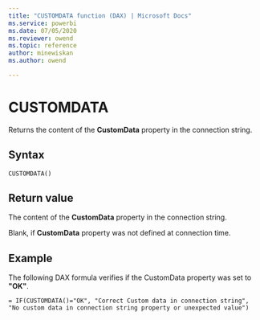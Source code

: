 ```yaml
---
title: "CUSTOMDATA function (DAX) | Microsoft Docs"
ms.service: powerbi 
ms.date: 07/05/2020
ms.reviewer: owend
ms.topic: reference
author: minewiskan
ms.author: owend

---
```

# CUSTOMDATA

Returns the content of the **CustomData** property in the connection string.  
  
## Syntax  
  
```dax
CUSTOMDATA()  
```
  
## Return value

The content of the **CustomData** property in the connection string.  
  
Blank, if **CustomData** property was not defined at connection time.  

## Example

The following DAX formula verifies if the CustomData property was set to **"OK"**.  
  
```dax
= IF(CUSTOMDATA()="OK", "Correct Custom data in connection string", "No custom data in connection string property or unexpected value")  
```
